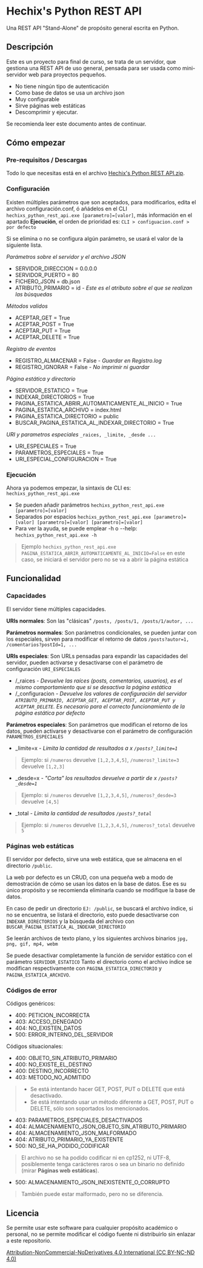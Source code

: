 # Hechix's Python REST API
Una REST API "Stand-Alone" de propósito general escrita en Python.

## Descripción
Este es un proyecto para final de curso, se trata de un servidor, que gestiona una REST API de uso general, pensada para ser usada como mini-servidor web para proyectos pequeños.
- No tiene ningún tipo de autenticación
- Como base de datos se usa un archivo json
- Muy configurable
- Sirve páginas web estáticas
- Descomprimir y ejecutar.

Se recomienda leer este documento antes de continuar.

## Cómo empezar
### Pre-requisitos / Descargas
Todo lo que necesitas está en el archivo [Hechix's Python REST API.zip](https://google.es).
### Configuración
Existen múltiples parámetros que son aceptados, para modificarlos, edita el archivo configuración.conf, ó añádelos en el CLI `hechixs_python_rest_api.exe [parametro]=[valor]`, más información en el apartado **Ejecución**, el orden de prioridad es: `CLI > configuacion.conf > por defecto`

Si se elimina o no se configura algún parámetro, se usará el valor de la siguiente lista.

*Parámetros sobre el servidor y el archivo JSON*
- SERVIDOR_DIRECCION = 0.0.0.0
- SERVIDOR_PUERTO = 80
- FICHERO_JSON = db.json
- ATRIBUTO_PRIMARIO = id *- Este es el atributo sobre el que se realizan las búsquedas*

*Métodos validos*
- ACEPTAR_GET = True
- ACEPTAR_POST = True
- ACEPTAR_PUT = True
- ACEPTAR_DELETE = True

*Registro de eventos*
- REGISTRO_ALMACENAR = False *- Guardar en Registro.log*
- REGISTRO_IGNORAR = False *- No imprimir ni guardar*

*Página estática y directorio*
- SERVIDOR_ESTATICO = True
- INDEXAR_DIRECTORIOS = True
- PAGINA_ESTATICA_ABRIR_AUTOMATICAMENTE_AL_INICIO = True
- PAGINA_ESTATICA_ARCHIVO = index.html
- PAGINA_ESTATICA_DIRECTORIO = public
- BUSCAR_PAGINA_ESTATICA_AL_INDEXAR_DIRECTORIO = True

*URI y parametros especiales*  `_raices, _limite, _desde ...`
- URI_ESPECIALES = True
- PARAMETROS_ESPECIALES = True
- URI_ESPECIAL_CONFIGURACION = True

### Ejecución
Ahora ya podemos empezar, la sintaxis de CLI es: `hechixs_python_rest_api.exe`
- Se pueden añadir parámetros `hechixs_python_rest_api.exe [parametro]=[valor]`
- Separados por espacios `hechixs_python_rest_api.exe [parametro]=[valor] [parametro]=[valor] [parametro]=[valor]`
- Para ver la ayuda, se puede emplear -h o --help: `hechixs_python_rest_api.exe -h`

> Ejemplo `hechixs_python_rest_api.exe PAGINA_ESTATICA_ABRIR_AUTOMATICAMENTE_AL_INICIO=False` en este caso, se iniciará el servidor pero no se va a abrir la página estática

## Funcionalidad
### Capacidades
El servidor tiene múltiples capacidades.

**URIs normales**:  Son las "clásicas" `/posts, /posts/1, /posts/1/autor, ...`

**Parámetros normales**: Son parámetros condicionales, se pueden juntar con los especiales, sirven para modificar el retorno de datos `/posts?autor=1, /comentarios?postId=1, ...`

**URIs especiales**: Son URLs pensadas para expandir las capacidades del servidor, pueden activarse y desactivarse con el parámetro de configuración `URI_ESPECIALES`
- /_raices  *- Devuelve las raíces (posts, comentarios, usuarios), es el mismo comportamiento que si se desactiva la página estática*
- /_configuracion *- Devuelve los valores de configuración del servidor `ATRIBUTO_PRIMARIO, ACEPTAR_GET, ACEPTAR_POST, ACEPTAR_PUT y ACEPTAR_DELETE`. Es necesario para el correcto funcionamiento de la página estática por defecto*

**Parámetros especiales**: Son parámetros que modifican el retorno de los datos, pueden activarse y desactivarse con el parámetro de configuración `PARAMETROS_ESPECIALES` 
- _limite=x *- Limita la cantidad de resultados a x `/posts?_limite=1`*
> Ejemplo: si `/numeros` devuelve `[1,2,3,4,5]`, `/numeros?_limite=3` devuelve `[1,2,3]`
- _desde=x *- "Corta" los resultados  devuelve a partir de x `/posts?_desde=1`*
> Ejemplo: si `/numeros` devuelve `[1,2,3,4,5]`, `/numeros?_desde=3` devuelve `[4,5]`
- _total *- Limita la cantidad de resultados `/posts?_total`*
> Ejemplo: si `/numeros` devuelve `[1,2,3,4,5]`, `/numeros?_total` devuelve `5`

### Páginas web estáticas
El servidor por defecto, sirve una web estática, que se almacena en el directorio `/public`.

La web por defecto es un CRUD, con una pequeña web a modo de demostración de cómo se usan los datos en la base de datos. Ese es su único propósito y se recomienda eliminarla cuando se modifique la base de datos.

En caso de pedir un directorio `EJ: /public`, se buscará el archivo índice, si no se encuentra, se listará el directorio, esto puede desactivarse con `INDEXAR_DIRECTORIOS` y la búsqueda del archivo con `BUSCAR_PAGINA_ESTATICA_AL_INDEXAR_DIRECTORIO`

Se leerán archivos de texto plano, y los siguientes archivos binarios `jpg, png, gif, mp4, webm`

Se puede desactivar completamente la función de servidor estático con el parámetro `SERVIDOR_ESTATICO`
Tanto el directorio como el archivo índice se modifican respectivamente con `PAGINA_ESTATICA_DIRECTORIO` y `PAGINA_ESTATICA_ARCHIVO`.

### Códigos de error
Códigos genéricos:
- 400: PETICION_INCORRECTA
- 403: ACCESO_DENEGADO
- 404: NO_EXISTEN_DATOS
- 500: ERROR_INTERNO_DEL_SERVIDOR

Códigos situacionales:
- 400: OBJETO_SIN_ATRIBUTO_PRIMARIO
- 400: NO_EXISTE_EL_DESTINO
- 400: DESTINO_INCORRECTO
- 403: METODO_NO_ADMITIDO 
>  - Se está intentando hacer GET, POST, PUT o DELETE que está desactivado.
>  - Se está intentando usar un método diferente a GET, POST, PUT o DELETE, sólo son soportados los mencionados.
- 403: PARAMETROS_ESPECIALES_DESACTIVADOS
- 404: ALMACENAMIENTO_JSON_OBJETO_SIN_ATRIBUTO_PRIMARIO
- 404: ALMACENAMIENTO_JSON_MALFORMADO
- 404: ATRIBUTO_PRIMARIO_YA_EXISTENTE
- 500: NO_SE_HA_PODIDO_CODIFICAR 
> El archivo no se ha podido codificar ni en cp1252, ni UTF-8, posiblemente tenga carácteres raros o sea un binario no definido (mirar **Páginas web estáticas**).
- 500: ALMACENAMIENTO_JSON_INEXISTENTE_O_CORRUPTO
> También puede estar malformado, pero no se diferencia.

## Licencia
Se permite usar este software para cualquier propósito académico o personal, no se permite modificar el código fuente ni distribuirlo sin enlazar a este repositorio.

[Attribution-NonCommercial-NoDerivatives 4.0 International (CC BY-NC-ND 4.0)](https://creativecommons.org/licenses/by-nc-nd/4.0/)
